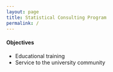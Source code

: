 ```yaml
---
layout: page
title: Statistical Consulting Program
permalink: /
---
```

#### Objectives
* Educational training
* Service to the university community
